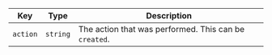 | Key      | Type     | Description                                           |
| -------- | -------- | ----------------------------------------------------- |
| `action` | `string` | The action that was performed. This can be `created`. |

